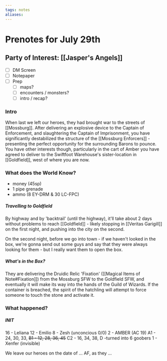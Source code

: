 ```yaml
---
tags: notes
aliases:
---
```


# Prenotes for July 29th
## Party of Interest: [[Jasper's Angels]]
- [ ] DM Screen
- [ ] Notepaper
- [ ] Prep
	- [ ] maps?
	- [ ] encounters / monsters?
	- [ ] intro / recap?

### Intro
When last we left our heroes, they had brought war to the streets of [[Mossburg]]. After delivering an explosive device to the Captain of Enforcement, and slaughtering the Captain of Imprisonment, you have significantly destabilized the structure of the [[Mossburg Enforcers]] - presenting the perfect opportunity for the surrounding Barons to pounce. You have other interests though, particularly in the cart of Amber you have agreed to deliver to the Swiftfoot Warehouse's sister-location in [[Goldfield]], west of where you are now.

### What does the World Know?

+ money (45sp)
+ 1 pipe grenade
+ ammo (8 EY-DRM & 30 LC-FPC)

##### Travelling to Goldfield
By highway and by 'backtrail' (until the highway), it'll take about 2 days without problems to reach [[Goldfield]] - likely stopping in [[Veritas Garigill]] on the first night, and pushing into the city on the second.

On the second night, before we go into town - if we haven't looked in the box, we're gonna send out some guys and say that they were always looking for them - but I really want them to open the box.

##### What's in the Box?
They are delivering the Druidic Relic 'Fixation' ([[Magical Items of Note#Fixation]]) from the Mossburg SFW to the Goldfield SFW, and eventually it will make its way into the hands of the Guild of Wizards. If the container is breached, the spirit of the hatchling will attempt to force someone to touch the stone and activate it.



### What happened?

##### INIT
16 - Leliana
12 - Emilio 
8 - Zesh (unconcious 0/0)
2 - AMBER (AC 19)
	A1 - 24, 30, 33, 
	~~B1 - 12, 28, 36, 45~~
	C2 - 16, 34, 38, 
	D -turned into 6 goobers
1 - Xenfer (invisible)




We leave our heroes on the date of ... AF, as they ...